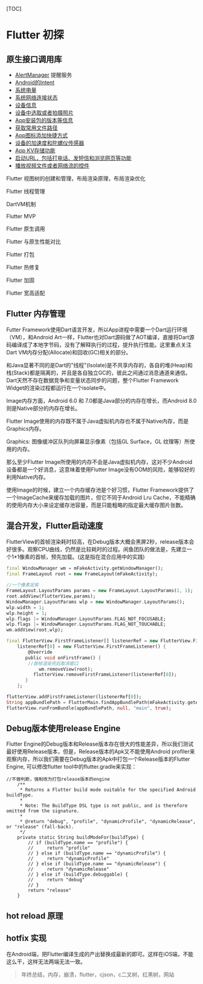 [TOC]

# Flutter  初探



## 原生接口调用库

- [AlertManager](https://github.com/flutter/plugins/tree/master/packages/android_alarm_manager) 提醒服务
- [Android的Intent](Android的Intent)
- [系统电量](https://github.com/flutter/plugins/tree/master/packages/battery)
- [系统网络连接状态](https://github.com/flutter/plugins/tree/master/packages/connectivity)
- [设备信息](https://github.com/flutter/plugins/tree/master/packages/device_info)
- [设备中选取或者拍摄照片](https://github.com/flutter/plugins/tree/master/packages/image_picker)
- [App安装包的版本等信息](https://github.com/flutter/plugins/tree/master/packages/package_info)
- [获取常用文件路径](https://github.com/flutter/plugins/tree/master/packages/path_provider)
- [App图标添加快捷方式](https://github.com/flutter/plugins/tree/master/packages/quick_actions)
- [设备的加速度和陀螺仪传感器](https://github.com/flutter/plugins/tree/master/packages/sensors)
- [App KV存储功能](https://github.com/flutter/plugins/tree/master/packages/shared_preferences)
- [启动URL，包括打电话、发短信和浏览网页等功能](https://github.com/flutter/plugins/tree/master/packages/url_launcher)
- [播放视频文件或者网络流的控件](https://github.com/flutter/plugins/tree/master/packages/video_player)



Flutter 视图树的创建和管理，布局渲染原理，布局渲染优化

Flutter 线程管理

DartVM机制

Flutter MVP

Flutter 原生调用

Flutter 与原生性能对比

Flutter 打包

Flutter 热修复

Flutter 加固

Flutter 宽高适配

## Flutter 内存管理

Futter Framework使用Dart语言开发，所以App进程中需要一个Dart运行环境（VM），和Android Art一样，Flutter也对Dart源码做了AOT编译，直接将Dart源码编译成了本地字节码，没有了解释执行的过程，提升执行性能。这里重点关注Dart VM内存分配(Allocate)和回收(GC)相关的部分。

和Java显著不同的是Dart的"线程"(Isolate)是不共享内存的，各自的堆(Heap)和栈(Stack)都是隔离的，并且是各自独立GC的，彼此之间通过消息通道来通信。Dart天然不存在数据竞争和变量状态同步的问题，整个Flutter Framework Widget的渲染过程都运行在一个isolate中。

Image内存方面，Android 6.0 和 7.0都是Java部分的内存在增长，而Android 8.0则是Native部分的内存在增长。

Flutter Image使用的内存既不属于Java虚拟机内存也不属于Native内存，而是Graphics内存。

Graphics: 图像缓冲区队列向屏幕显示像素（包括GL Surface，GL 纹理等）所使用的内存。

那么至少Flutter Image所使用的内存不会是Java虚拟机内存，这对不少Android设备都是一个好消息，这意味着使用Flutter Image没有OOM的风险，能够较好的利用Native内存。

使用Image的时候，建立一个内存缓存池是个好习惯，Flutter Framework提供了一个ImageCache来缓存加载的图片，但它不同于Android Lru Cache，不能精确的使用内存大小来设定缓存池容量，而是只能粗略的指定最大缓存图片张数。

## 混合开发，Flutter启动速度

FlutterView的首帧渲染耗时较高，在Debug版本大概会黑屏2秒，release版本会好很多。观察CPU曲线，仍然是比较耗时的过程。闲鱼团队的做法是，先建立一个1*1像素的首帧，预先加载。(这是指在混合应用中的实践)

```dart
final WindowManager wm = mFakeActivity.getWindowManager();
final FrameLayout root = new FrameLayout(mFakeActivity);
     
//一个像素足矣
FrameLayout.LayoutParams params = new FrameLayout.LayoutParams(1, 1);
root.addView(flutterView,params);
WindowManager.LayoutParams wlp = new WindowManager.LayoutParams();
wlp.width = 1;
wlp.height = 1;
wlp.flags |= WindowManager.LayoutParams.FLAG_NOT_FOCUSABLE;
wlp.flags |= WindowManager.LayoutParams.FLAG_NOT_TOUCHABLE;
wm.addView(root,wlp);

final FlutterView.FirstFrameListener[] listenerRef = new FlutterView.FirstFrameListener[1];
	listenerRef[0] = new FlutterView.FirstFrameListener() {
    	@Override
       public void onFirstFrame() {
       	//首帧渲染完后取消窗口
         	wm.removeView(root);
          flutterView.removeFirstFrameListener(listenerRef[0]);
       }
   	};

flutterView.addFirstFrameListener(listenerRef[0]);
String appBundlePath = FlutterMain.findAppBundlePath(mFakeActivity.getApplicationContext());
flutterView.runFromBundle(appBundlePath, null, "main", true);
```

## Debug版本使用release Engine

Flutter Engine的Debug版本和Release版本存在很大的性能差异，所以我们测试最好使用Release版本，但是，Release版本的Apk又不能使用Android profiler来观察内存，所以我们需要在Debug版本的Apk中打包一个Release版本的Flutter Engine, 可以修改flutter tool中的flutter.gradle来实现：

```
//不做判断，强制改为打包release版本的engine
	/**
     * Returns a Flutter build mode suitable for the specified Android buildType.
     *
     * Note: The BuildType DSL type is not public, and is therefore omitted from the signature.
     *
     * @return "debug", "profile", "dynamicProfile", "dynamicRelease", or "release" (fall-back).
     */
    private static String buildModeFor(buildType) {
        // if (buildType.name == "profile") {
        //     return "profile"
        // } else if (buildType.name == "dynamicProfile") {
        //     return "dynamicProfile"
        // } else if (buildType.name == "dynamicRelease") {
        //     return "dynamicRelease"
        // } else if (buildType.debuggable) {
        //     return "debug"
        // }
        return "release"
    }
```

## hot reload 原理

## hotfix 实现

在Android端，把Flutter编译生成的产出替换成最新的即可。这样在iOS端，不能这么干，这样无法两端无法一致。





>  年终总结，内存，崩溃，flutter，cjson，c二叉树，红黑树，网站